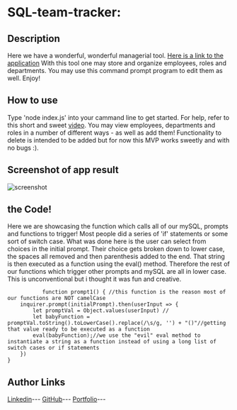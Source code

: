 # SQL-team-tracker:

## Description

Here we have a wonderful, wonderful managerial tool. [Here is a link to the application](https://thedomconrad.github.io/employee-sum/)
With this tool one may store and organize employees, roles and departments. You may use this command prompt program to edit them as well. Enjoy! 

## How to use

Type 'node index.js' into your cammand line to get started. For help, refer to this short and sweet [video](https://youtu.be/rEool94YysA). You may view employees, departments and roles in a number of different ways - as well as add them! Functionality to delete is intended to be added but for now this MVP works sweetly and with no bugs :).

## Screenshot of app result

![screenshot](https://cdn.discordapp.com/attachments/408481106040717322/1037230359290589184/unknown.png)

## the Code!
Here we are showcasing the function which calls all of our mySQL, prompts and functions to trigger! Most people did a series of 'if' statements or some sort of switch case. What was done here is the user can select from choices in the initial prompt. Their choice gets broken down to lower case, the spaces all removed and then parenthesis added to the end. That string is then executed as a function using the eval() method. Therefore the rest of our functions which trigger other prompts and mySQL are all in lower case. This is unconventional but i thought it was fun and creative. 


```
           function prompt1() { //this function is the reason most of our functions are NOT camelCase
    inquirer.prompt(initialPrompt).then(userInput => {
        let promptVal = Object.values(userInput) //
        let babyFunction = promptVal.toString().toLowerCase().replace(/\s/g, '') + "()"//getting that value ready to be executed as a function
        eval(babyFunction);//we use the "evil" eval method to instantiate a string as a function instead of using a long list of switch cases or if statements
    })
}
```

## Author Links
[Linkedin](https://www.linkedin.com/in/dominic-conradson-76638b172/)---
[GitHub](https://github.com/theDomConrad/)---
[Portfolio](https://thedomconrad.github.io/Dominic-Conradson-Portfolio/)---